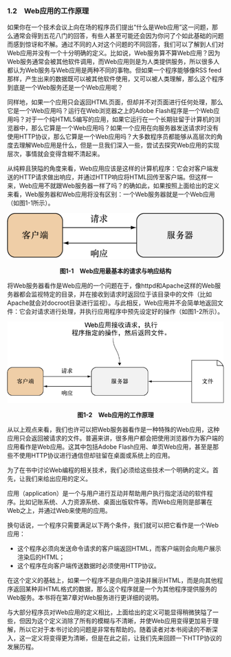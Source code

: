 ### 1.2　Web应用的工作原理

如果你在一个技术会议上向在场的程序员们提出“什么是Web应用”这一问题，那么通常会得到五花八门的回答，有些人甚至可能还会因为你问了个如此基础的问题而感到惊讶和不解。通过不同的人对这个问题的不同回答，我们可以了解到人们对Web应用并没有一个十分明确的定义。比如说，Web服务算不算Web应用？因为Web服务通常会被其他软件调用，而Web应用则是为人类提供服务，所以很多人都认为Web服务与Web应用是两种不同的事物。但如果一个程序能够像RSS feed那样，产生出来的数据既可以被其他软件使用，又可以被人类理解，那么这个程序到底是一个Web服务还是一个Web应用呢？

同样地，如果一个应用只会返回HTML页面，但却并不对页面进行任何处理，那么它是一个Web应用吗？运行在Web浏览器之上的Adobe Flash程序是一个Web应用吗？对于一个纯HTML5编写的应用，如果它运行在一个长期驻留于计算机的浏览器中，那么它算是一个Web应用吗？如果一个应用在向服务器发送请求时没有使用HTTP协议，那么它算是一个Web应用吗？大多数程序员都能够从高层次的角度去理解Web应用是什么，但是一旦我们深入一些，尝试去探究Web应用的实现层次，事情就会变得含糊不清起来。

从纯粹且狭隘的角度来看，Web应用应该是这样的计算机程序：它会对客户端发送的HTTP请求做出响应，并通过HTTP响应将HTML回传至客户端。但这样一来，Web应用不就跟Web服务器一样了吗？的确如此，如果按照上面给出的定义来看，Web服务器和Web应用将没有区别：一个Web服务器就是一个Web应用（如图1-1所示）。

![3.png](../images/3.png)
<center class="my_markdown"><b class="my_markdown">图1-1　Web应用最基本的请求与响应结构</b></center>

将Web服务器看作是Web应用的一个问题在于，像httpd和Apache这样的Web服务器都会监视特定的目录，并在接收到请求时返回位于该目录中的文件（比如Apache就会对docroot目录进行监视）。与此相反，Web应用并不会简单地返回文件：它会对请求进行处理，并执行应用程序中预先设定好的操作（如图1-2所示）。

![4.png](../images/4.png)
<center class="my_markdown"><b class="my_markdown">图1-2　Web应用的工作原理</b></center>

从以上观点来看，我们也许可以把Web服务器看作是一种特殊的Web应用，这种应用只会返回被请求的文件。普遍来讲，很多用户都会把使用浏览器作为客户端的应用看作是Web应用。这其中包括Adobe Flash应用、单页Web应用，甚至是那些不使用HTTP协议进行通信但却驻留在桌面或系统上的应用。

为了在书中讨论Web编程的相关技术，我们必须给这些技术一个明确的定义。首先，让我们来给出应用的定义。

应用（application）是一个与用户进行互动并帮助用户执行指定活动的软件程序。比如记账系统、人力资源系统、桌面出版软件等。而Web应用则是部署在Web之上，并通过Web来使用的应用。

换句话说，一个程序只需要满足以下两个条件，我们就可以把它看作是一个Web应用：

+ 这个程序必须向发送命令请求的客户端返回HTML，而客户端则会向用户展示渲染后的HTML；
+ 这个程序在向客户端传送数据时必须使用HTTP协议。

在这个定义的基础上，如果一个程序不是向用户渲染并展示HTML，而是向其他程序返回某种非HTML格式的数据，那么这个程序就是一个为其他程序提供服务的Web服务。本书将在第7章对Web服务进行更详细的说明。

与大部分程序员对Web应用的定义相比，上面给出的定义可能显得稍微狭隘了一些，但因为这个定义消除了所有的模糊与不清晰，并使Web应用变得更加易于理解，所以它对于本书讨论的问题是非常有帮助的。随着读者对本书阅读的不断深入，这一定义将变得更为清晰，但是在此之前，让我们先来回顾一下HTTP协议的发展历程。

